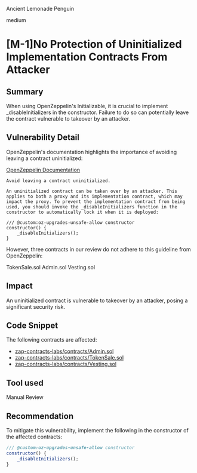 Ancient Lemonade Penguin

medium

# [M-1]No Protection of Uninitialized Implementation Contracts From Attacker

## Summary

When using OpenZeppelin's Initializable, it is crucial to implement _disableInitializers in the constructor. Failure to do so can potentially leave the contract vulnerable to takeover by an attacker.

## Vulnerability Detail

OpenZeppelin's documentation highlights the importance of avoiding leaving a contract uninitialized:

[OpenZeppelin Documentation](https://docs.openzeppelin.com/contracts/5.x/api/proxy#Initializable:~:text=Avoid%20leaving%20a,constructor%0Aconstructor()%20%7B%0A%20%20%20%20_disableInitializers()%3B%0A%7D)

```text
Avoid leaving a contract uninitialized.

An uninitialized contract can be taken over by an attacker. This applies to both a proxy and its implementation contract, which may impact the proxy. To prevent the implementation contract from being used, you should invoke the _disableInitializers function in the constructor to automatically lock it when it is deployed:

/// @custom:oz-upgrades-unsafe-allow constructor
constructor() {
    _disableInitializers();
}
```

However, three contracts in our review do not adhere to this guideline from OpenZeppelin:

TokenSale.sol
Admin.sol
Vesting.sol

## Impact

An uninitialized contract is vulnerable to takeover by an attacker, posing a significant security risk.

## Code Snippet

The following contracts are affected:

- [zap-contracts-labs/contracts/Admin.sol](https://github.com/sherlock-audit/2024-03-zap-protocol/blob/main/zap-contracts-labs/contracts/Admin.sol#L46)
- [zap-contracts-labs/contracts/TokenSale.sol](https://github.com/sherlock-audit/2024-03-zap-protocol/blob/main/zap-contracts-labs/contracts/TokenSale.sol#L71)
- [zap-contracts-labs/contracts/Vesting.sol](https://github.com/sherlock-audit/2024-03-zap-protocol/blob/main/zap-contracts-labs/contracts/Vesting.sol#L33)

## Tool used

Manual Review

## Recommendation

To mitigate this vulnerability, implement the following in the constructor of the affected contracts:

```javascript
/// @custom:oz-upgrades-unsafe-allow constructor
constructor() {
    _disableInitializers();
}
```